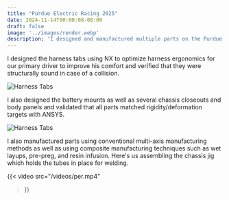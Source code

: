```yaml
---
title: "Purdue Electric Racing 2025"
date: 2024-11-14T00:00:08-08:00
draft: false
image: '../images/render.webp'
description: 'I designed and manufactured multiple parts on the Purdue Electric Racing 2025 competition car as well as helped assemble the chassis and various jigs to assist with its construction. More...'
---
```

I designed the harness tabs using NX to optimize harness ergonomics for our primary driver to improve his comfort and verified that they were structurally sound in case of a collision.

![Harness Tabs](/images/per_harness.webp)

 I also designed the battery mounts as well as several chassis closeouts and body panels and validated that all parts matched rigidity/deformation targets with ANSYS. 
 
![Harness Tabs](/images/per_battery.webp)

 I also manufactured parts using conventional multi-axis manufacturing methods as well as using composite manufacturing techniques such as wet layups, pre-preg, and resin infusion. Here's us assembling the chassis jig which holds the tubes in place for welding.

{{< video
  src="/videos/per.mp4"
>}}